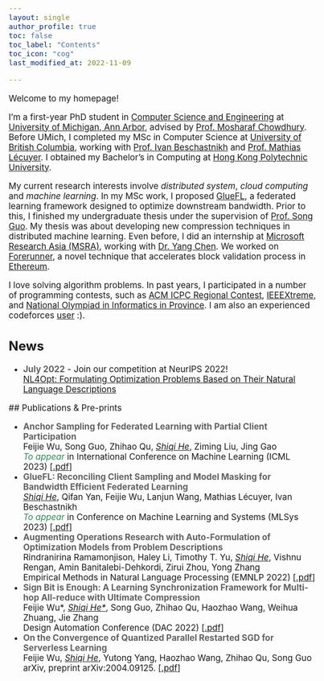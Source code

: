 ```yaml
---
layout: single
author_profile: true
toc: false
toc_label: "Contents"
toc_icon: "cog"
last_modified_at: 2022-11-09

---
```

<style type="text/css">

body{ /* Normal  */
      font-size: 17px;
  }

.author__avatar{
    padding-left:10%;
    padding-right:10%;
}

.author__content{
    text-align: center;

}

.author__avatar img{
    max-width:100%;
}

.author__urls{
    padding-left: 15%;
}

.page__content p {
    margin-top: 1.5em;
    margin-bottom: 1.5em;
}

.page{
    padding-right: 0%;
    font-size: 15px;
}

strong {
    color: #616161;
}
</style>

Welcome to my homepage!

<!-- <br />  -->

I’m a first-year PhD student in [Computer Science and Engineering](https://www.cse.umich.edu/) at [University of Michigan, Ann Arbor](https://www.umich.edu/), advised by [Prof. Mosharaf Chowdhury](https://www.mosharaf.com/). Before UMich, I completed my MSc in Computer Science at [University of British Columbia](https://www.ubc.ca/), working with [Prof. Ivan Beschastnikh](https://www.cs.ubc.ca/~bestchai/) and [Prof. Mathias Lécuyer](http://mathias.lecuyer.me/). I obtained my Bachelor’s in Computing at [Hong Kong Polytechnic University](https://www.polyu.edu.hk/en/).

My current research interests involve <em>distributed system</em>, <em>cloud computing</em> and <em>machine learning</em>. In my MSc work, I proposed [GlueFL](https://arxiv.org/abs/2212.01523), a federated learning framework designed to optimize downstream bandwidth. Prior to this, I finished my undergraduate thesis under the supervision of [Prof. Song Guo](https://www4.comp.polyu.edu.hk/~cssongguo/). My thesis was about developing new compression techniques in distributed machine learning. Even before, I did an internship at [Microsoft Research Asia (MSRA)](https://www.microsoft.com/en-us/research/lab/microsoft-research-asia/), working with [Dr. Yang Chen](https://www.microsoft.com/en-us/research/people/yachen/). We worked on [Forerunner](https://www.microsoft.com/en-us/research/uploads/prod/2021/09/3477132.3483564.pdf), a novel technique that accelerates block validation process in [Ethereum](https://ethereum.org/en/).

I love solving algorithm problems. In past years, I participated in a number of programming contests, such as [ACM ICPC Regional Contest](https://icpc.global/), [IEEEXtreme](https://ieeextreme.org/), and [National Olympiad in Informatics in Province](https://www.noi.cn/). I am also an experienced codeforces [user](https://codeforces.com/profile/TCtower) :).
<!-- # Heading
sss -->
## News
<ul>
<li>
<strong>July 2022</strong> - Join our competition at NeurIPS 2022! 
<br/><a href="https://nl4opt.github.io/" title="c4"> NL4Opt: Formulating Optimization Problems Based on Their Natural Language Descriptions </a>
</li>
</ul>
## Publications & Pre-prints
<ul>
<!-- <em style="color:#cc6600;">Submitted</em> -->
<!-- <em style="color:seagreen;">To appear</em> -->
<li>
<strong>Anchor Sampling for Federated Learning with Partial Client Participation</strong>
<br/>Feijie Wu, Song Guo, Zhihao Qu, <u><em>Shiqi He</em></U>, Ziming Liu, Jing Gao
<br/> <em style="color:seagreen;">To appear</em> in International Conference on Machine Learning (ICML 2023) [<a href="https://arxiv.org/pdf/2206.05891.pdf" title="p4">.pdf</a>]
</li>

<li>
<strong>GlueFL: Reconciling Client Sampling and Model Masking for Bandwidth Efficient Federated Learning</strong>
<br/><u><em>Shiqi He</em></U>, Qifan Yan, Feijie Wu, Lanjun Wang, Mathias Lécuyer, Ivan Beschastnikh 
<br/> <em style="color:seagreen;">To appear</em> in Conference on Machine Learning and Systems (MLSys 2023) [<a href="https://arxiv.org/pdf/2212.01523.pdf" title="p4">.pdf</a>]
</li>

<li>
<strong>Augmenting Operations Research with Auto-Formulation of Optimization Models from Problem Descriptions</strong>
<br/>Rindranirina Ramamonjison, Haley Li, Timothy T. Yu, <u><em>Shiqi He</em></U>, Vishnu Rengan, Amin Banitalebi-Dehkordi, Zirui Zhou, Yong Zhang
<br/> Empirical Methods in Natural Language Processing (EMNLP 2022) [<a href="https://arxiv.org/pdf/2209.15565.pdf" title="p3">.pdf</a>]
</li>

<li>
<strong>Sign Bit is Enough: A Learning Synchronization Framework for Multi-hop All-reduce with Ultimate Compression</strong>
<br/>Feijie Wu*, <u><em>Shiqi He*</em></U>, Song Guo, Zhihao Qu, Haozhao Wang, Weihua Zhuang, Jie Zhang
<br/> Design Automation Conference (DAC 2022) [<a href="https://arxiv.org/pdf/2204.06787.pdf" title="p2">.pdf</a>]
</li>

<li>
<strong>On the Convergence of Quantized Parallel Restarted SGD for Serverless Learning</strong>
<br/>Feijie Wu, <u><em>Shiqi He</em></U>, Yutong Yang, Haozhao Wang, Zhihao Qu, Song Guo
<br/> arXiv, preprint arXiv:2004.09125. [<a href="https://arxiv.org/pdf/2004.09125.pdf" title="p1">.pdf</a>] 
</li>
</ul>
<!-- Lafuente, E., <u><strong>Lürig, M.D.</strong></u>, Rövekamp, M., Matthews, B., Buser, C., Vorburger, C., and Räsänen, K.. Building on 150 years of knowledge: the freshwater isopod <i>Asellus aquaticus</i> as an integrative eco-evolutionary model system. Frontiers in Ecology and Evolution. <i>In press</i>. -->

<!-- 
<h1>{{ "Recent Publication" | toc .toc__menu }}</h1>
sdasdasd

<h2>{{ "Recent Publication" | toc__menu}}</h2>

sdsasas -->
